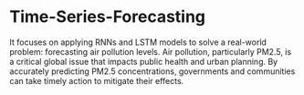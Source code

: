 # Time-Series-Forecasting
It focuses on applying RNNs and LSTM models to solve a real-world problem: forecasting air pollution levels. Air pollution, particularly PM2.5, is a critical global issue that impacts public health and urban planning. By accurately predicting PM2.5 concentrations, governments and communities can take timely action to mitigate their effects.
